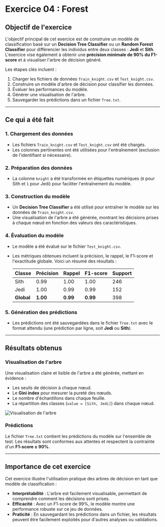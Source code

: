 # Exercice 04 : Forest

## Objectif de l'exercice

L'objectif principal de cet exercice est de construire un modèle de classification basé sur un **Decision Tree Classifier** ou un **Random Forest Classifier** pour différencier les individus entre deux classes : **Jedi** et **Sith**. L'exercice vise également à obtenir une **précision minimale de 90% du F1-score** et à visualiser l'arbre de décision généré.

Les étapes clés incluent :
1. Charger les fichiers de données `Train_knight.csv` et `Test_knight.csv`.
2. Construire un modèle d'arbre de décision pour classifier les données.
3. Évaluer les performances du modèle.
4. Générer une visualisation de l'arbre.
5. Sauvegarder les prédictions dans un fichier `Tree.txt`.

---

## Ce qui a été fait

### 1. Chargement des données
- Les fichiers `Train_knight.csv` et `Test_knight.csv` ont été chargés.
- Les colonnes pertinentes ont été utilisées pour l'entraînement (exclusion de l'identifiant si nécessaire).

### 2. Préparation des données
- La colonne `knight` a été transformée en étiquettes numériques (`0` pour Sith et `1` pour Jedi) pour faciliter l'entraînement du modèle.

### 3. Construction du modèle
- Un **Decision Tree Classifier** a été utilisé pour entraîner le modèle sur les données de `Train_knight.csv`.
- Une visualisation de l'arbre a été générée, montrant les décisions prises à chaque nœud en fonction des valeurs des caractéristiques.

### 4. Évaluation du modèle
- Le modèle a été évalué sur le fichier `Test_knight.csv`.
- Les métriques obtenues incluent la précision, le rappel, le F1-score et l'exactitude globale. Voici un résumé des résultats :

  | Classe   | Précision | Rappel | F1-score | Support |
  |----------|-----------|--------|----------|---------|
  | Sith     | 0.99      | 1.00   | 1.00     | 246     |
  | Jedi     | 1.00      | 0.99   | 0.99     | 152     |
  | **Global** | **1.00**  | **0.99** | **0.99**  | 398     |

### 5. Génération des prédictions
- Les prédictions ont été sauvegardées dans le fichier `Tree.txt` avec le format attendu (une prédiction par ligne, soit **Jedi** ou **Sith**).

---

## Résultats obtenus

### Visualisation de l'arbre
Une visualisation claire et lisible de l'arbre a été générée, mettant en évidence :
- Les seuils de décision à chaque nœud.
- Le **Gini index** pour mesurer la pureté des nœuds.
- Le nombre d'échantillons dans chaque feuille.
- La répartition des classes (`value = [Sith, Jedi]`) dans chaque nœud.

![Visualisation de l'arbre](tree_visualization.png)

### Prédictions
Le fichier `Tree.txt` contient les prédictions du modèle sur l'ensemble de test. Les résultats sont conformes aux attentes et respectent la contrainte d'un **F1-score ≥ 90%**.

---

## Importance de cet exercice

Cet exercice illustre l'utilisation pratique des arbres de décision en tant que modèle de classification :
- **Interprétabilité** : L'arbre est facilement visualisable, permettant de comprendre comment les décisions sont prises.
- **Efficacité** : Avec un F1-score de 99%, le modèle montre une performance robuste sur ce jeu de données.
- **Praticité** : En sauvegardant les prédictions dans un fichier, les résultats peuvent être facilement exploités pour d'autres analyses ou validations.
